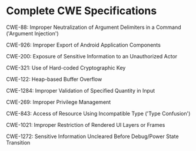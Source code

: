 

# Complete CWE Specifications

CWE-88: Improper Neutralization of Argument Delimiters in a Command ('Argument Injection')

CWE-926: Improper Export of Android Application Components

CWE-200: Exposure of Sensitive Information to an Unauthorized Actor

CWE-321: Use of Hard-coded Cryptographic Key

CWE-122: Heap-based Buffer Overflow

CWE-1284: Improper Validation of Specified Quantity in Input

CWE-269: Improper Privilege Management

CWE-843: Access of Resource Using Incompatible Type ('Type Confusion')

CWE-1021: Improper Restriction of Rendered UI Layers or Frames

CWE-1272: Sensitive Information Uncleared Before Debug/Power State Transition